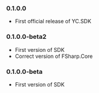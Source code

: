 ### 0.1.0.0
* First official release of YC.SDK

### 0.1.0.0-beta2
* First version of SDK
* Correct version of FSharp.Core

### 0.1.0.0-beta
* First version of SDK
